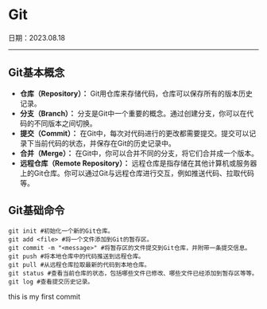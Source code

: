 # Git
日期：2023.08.18

---

## Git基本概念
+ **仓库（Repository）：** Git用仓库来存储代码，仓库可以保存所有的版本历史记录。
+ **分支（Branch）：** 分支是Git中一个重要的概念。通过创建分支，你可以在代码的不同版本之间切换。
+ **提交（Commit）：** 在Git中，每次对代码进行的更改都需要提交。提交可以记录下当前代码的状态，并保存在Git的历史记录中。
+ **合并（Merge）：** 在Git中，你可以合并不同的分支，将它们合并成一个版本。
+ **远程仓库（Remote Repository）：** 远程仓库是指存储在其他计算机或服务器上的Git仓库。你可以通过Git与远程仓库进行交互，例如推送代码、拉取代码等。

## Git基础命令
``` shell
git init #初始化一个新的Git仓库。
git add <file> #将一个文件添加到Git的暂存区。
git commit -m "<message>" #将暂存区的文件提交到Git仓库，并附带一条提交信息。
git push #将本地仓库中的代码推送到远程仓库。
git pull #从远程仓库拉取最新的代码到本地仓库。
git status #查看当前仓库的状态，包括哪些文件已修改、哪些文件已经添加到暂存区等等。
git log #查看提交历史记录。
```
this is my first commit
